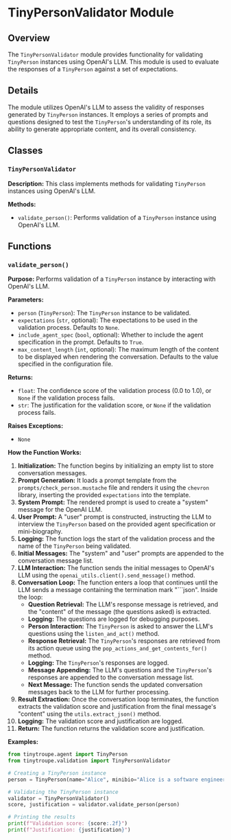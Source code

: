# TinyPersonValidator Module

## Overview

The `TinyPersonValidator` module provides functionality for validating `TinyPerson` instances using OpenAI's LLM. This module is used to evaluate the responses of a `TinyPerson` against a set of expectations.

## Details

The module utilizes OpenAI's LLM to assess the validity of responses generated by `TinyPerson` instances. It employs a series of prompts and questions designed to test the `TinyPerson`'s understanding of its role, its ability to generate appropriate content, and its overall consistency. 

## Classes

### `TinyPersonValidator`

**Description:** This class implements methods for validating `TinyPerson` instances using OpenAI's LLM.

**Methods:**
- `validate_person()`:  Performs validation of a `TinyPerson` instance using OpenAI's LLM.

## Functions

### `validate_person()`

**Purpose:**  Performs validation of a `TinyPerson` instance by interacting with OpenAI's LLM.

**Parameters:**
- `person` (`TinyPerson`): The `TinyPerson` instance to be validated.
- `expectations` (`str`, optional): The expectations to be used in the validation process. Defaults to `None`.
- `include_agent_spec` (`bool`, optional): Whether to include the agent specification in the prompt. Defaults to `True`.
- `max_content_length` (`int`, optional): The maximum length of the content to be displayed when rendering the conversation. Defaults to the value specified in the configuration file.

**Returns:**
- `float`: The confidence score of the validation process (0.0 to 1.0), or `None` if the validation process fails.
- `str`: The justification for the validation score, or `None` if the validation process fails.

**Raises Exceptions:**
- `None`

**How the Function Works:**
1. **Initialization:** The function begins by initializing an empty list to store conversation messages.
2. **Prompt Generation:** It loads a prompt template from the `prompts/check_person.mustache` file and renders it using the `chevron` library, inserting the provided `expectations` into the template.
3. **System Prompt:** The rendered prompt is used to create a "system" message for the OpenAI LLM. 
4. **User Prompt:** A "user" prompt is constructed, instructing the LLM to interview the `TinyPerson` based on the provided agent specification or mini-biography.
5. **Logging:** The function logs the start of the validation process and the name of the `TinyPerson` being validated.
6. **Initial Messages:** The "system" and "user" prompts are appended to the conversation message list.
7. **LLM Interaction:** The function sends the initial messages to OpenAI's LLM using the `openai_utils.client().send_message()` method.
8. **Conversation Loop:** The function enters a loop that continues until the LLM sends a message containing the termination mark "```json". Inside the loop:
   - **Question Retrieval:** The LLM's response message is retrieved, and the "content" of the message (the questions asked) is extracted.
   - **Logging:** The questions are logged for debugging purposes.
   - **Person Interaction:** The `TinyPerson` is asked to answer the LLM's questions using the `listen_and_act()` method.
   - **Response Retrieval:** The `TinyPerson`'s responses are retrieved from its action queue using the `pop_actions_and_get_contents_for()` method.
   - **Logging:** The `TinyPerson`'s responses are logged.
   - **Message Appending:** The LLM's questions and the `TinyPerson`'s responses are appended to the conversation message list.
   - **Next Message:** The function sends the updated conversation messages back to the LLM for further processing.
9. **Result Extraction:** Once the conversation loop terminates, the function extracts the validation score and justification from the final message's "content" using the `utils.extract_json()` method.
10. **Logging:** The validation score and justification are logged.
11. **Return:** The function returns the validation score and justification. 

**Examples:**

```python
from tinytroupe.agent import TinyPerson
from tinytroupe.validation import TinyPersonValidator

# Creating a TinyPerson instance
person = TinyPerson(name="Alice", minibio="Alice is a software engineer.")

# Validating the TinyPerson instance
validator = TinyPersonValidator()
score, justification = validator.validate_person(person)

# Printing the results
print(f"Validation score: {score:.2f}")
print(f"Justification: {justification}")